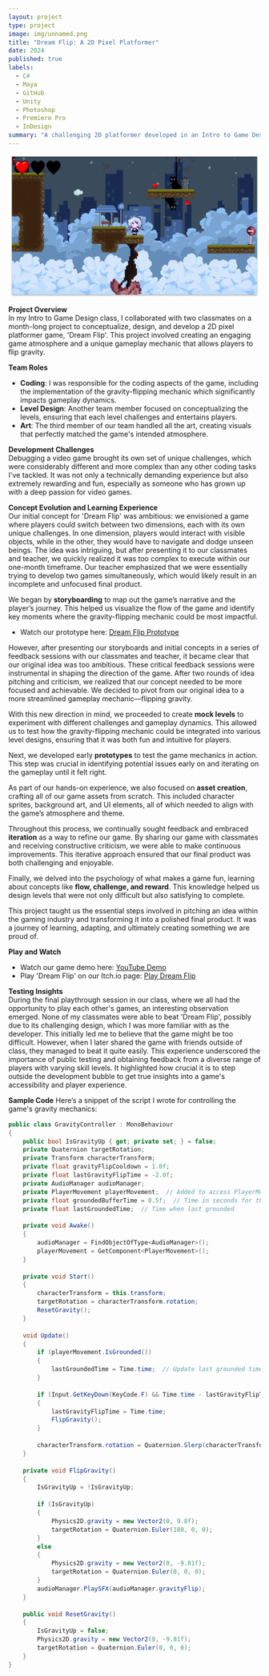 ```yaml
---
layout: project
type: project
image: img/unnamed.png
title: "Dream Flip: A 2D Pixel Platformer"
date: 2024
published: true
labels:
  - C#
  - Maya
  - GitHub
  - Unity
  - Photoshop
  - Premiere Pro
  - InDesign
summary: "A challenging 2D platformer developed in an Intro to Game Design class, highlighting a unique gravity-flipping mechanic."
---
```


<img class="img-fluid" src="../img/dreamFinal.png">

**Project Overview**  
In my Intro to Game Design class, I collaborated with two classmates on a month-long project to conceptualize, design, and develop a 2D pixel platformer game, 'Dream Flip'. This project involved creating an engaging game atmosphere and a unique gameplay mechanic that allows players to flip gravity.

**Team Roles**
- **Coding**: I was responsible for the coding aspects of the game, including the implementation of the gravity-flipping mechanic which significantly impacts gameplay dynamics.
- **Level Design**: Another team member focused on conceptualizing the levels, ensuring that each level challenges and entertains players.
- **Art**: The third member of our team handled all the art, creating visuals that perfectly matched the game's intended atmosphere.

**Development Challenges**  
Debugging a video game brought its own set of unique challenges, which were considerably different and more complex than any other coding tasks I've tackled. It was not only a technically demanding experience but also extremely rewarding and fun, especially as someone who has grown up with a deep passion for video games.

**Concept Evolution and Learning Experience**  
Our initial concept for 'Dream Flip' was ambitious: we envisioned a game where players could switch between two dimensions, each with its own unique challenges. In one dimension, players would interact with visible objects, while in the other, they would have to navigate and dodge unseen beings. The idea was intriguing, but after presenting it to our classmates and teacher, we quickly realized it was too complex to execute within our one-month timeframe. Our teacher emphasized that we were essentially trying to develop two games simultaneously, which would likely result in an incomplete and unfocused final product.

We began by **storyboarding** to map out the game’s narrative and the player’s journey. This helped us visualize the flow of the game and identify key moments where the gravity-flipping mechanic could be most impactful.


- Watch our prototype here: [Dream Flip Prototype](https://youtu.be/GzXWMyHe2vo)

However, after presenting our storyboards and initial concepts in a series of feedback sessions with our classmates and teacher, it became clear that our original idea was too ambitious. These critical feedback sessions were instrumental in shaping the direction of the game. After two rounds of idea pitching and criticism, we realized that our concept needed to be more focused and achievable. We decided to pivot from our original idea to a more streamlined gameplay mechanic—flipping gravity.

With this new direction in mind, we proceeded to create **mock levels** to experiment with different challenges and gameplay dynamics. This allowed us to test how the gravity-flipping mechanic could be integrated into various level designs, ensuring that it was both fun and intuitive for players.

Next, we developed early **prototypes** to test the game mechanics in action. This step was crucial in identifying potential issues early on and iterating on the gameplay until it felt right.

As part of our hands-on experience, we also focused on **asset creation**, crafting all of our game assets from scratch. This included character sprites, background art, and UI elements, all of which needed to align with the game’s atmosphere and theme.

Throughout this process, we continually sought feedback and embraced **iteration** as a way to refine our game. By sharing our game with classmates and receiving constructive criticism, we were able to make continuous improvements. This iterative approach ensured that our final product was both challenging and enjoyable.

Finally, we delved into the psychology of what makes a game fun, learning about concepts like **flow, challenge, and reward**. This knowledge helped us design levels that were not only difficult but also satisfying to complete.

This project taught us the essential steps involved in pitching an idea within the gaming industry and transforming it into a polished final product. It was a journey of learning, adapting, and ultimately creating something we are proud of.


**Play and Watch**
- Watch our game demo here: [YouTube Demo](https://www.youtube.com/watch?v=bRt4Dj-3v-0&ab_channel=Nobyy)
- Play 'Dream Flip' on our Itch.io page: [Play Dream Flip](https://sephye.itch.io/dream-flip)

**Testing Insights**  
During the final playthrough session in our class, where we all had the opportunity to play each other's games, an interesting observation emerged. None of my classmates were able to beat 'Dream Flip', possibly due to its challenging design, which I was more familiar with as the developer. This initially led me to believe that the game might be too difficult. However, when I later shared the game with friends outside of class, they managed to beat it quite easily. This experience underscored the importance of public testing and obtaining feedback from a diverse range of players with varying skill levels. It highlighted how crucial it is to step outside the development bubble to get true insights into a game's accessibility and player experience.

**Sample Code**
Here’s a snippet of the script I wrote for controlling the game's gravity mechanics:

```csharp
public class GravityController : MonoBehaviour
{
    public bool IsGravityUp { get; private set; } = false;
    private Quaternion targetRotation;
    private Transform characterTransform;
    private float gravityFlipCooldown = 1.0f;
    private float lastGravityFlipTime = -2.0f;
    private AudioManager audioManager;
    private PlayerMovement playerMovement;  // Added to access PlayerMovement
    private float groundedBufferTime = 0.5f;  // Time in seconds for the grounded buffer
    private float lastGroundedTime;  // Time when last grounded

    private void Awake()
    {
        audioManager = FindObjectOfType<AudioManager>();
        playerMovement = GetComponent<PlayerMovement>();
    }
    
    private void Start()
    {
        characterTransform = this.transform;
        targetRotation = characterTransform.rotation;
        ResetGravity();
    }

    void Update()
    {
        if (playerMovement.IsGrounded())
        {
            lastGroundedTime = Time.time;  // Update last grounded time
        }

        if (Input.GetKeyDown(KeyCode.F) && Time.time - lastGravityFlipTime >= gravityFlipCooldown && (Time.time - lastGroundedTime <= groundedBufferTime))
        {
            lastGravityFlipTime = Time.time;
            FlipGravity();
        }

        characterTransform.rotation = Quaternion.Slerp(characterTransform.rotation, targetRotation, Time.deltaTime * 5);
    }

    private void FlipGravity()
    {
        IsGravityUp = !IsGravityUp;

        if (IsGravityUp)
        {
            Physics2D.gravity = new Vector2(0, 9.8f);
            targetRotation = Quaternion.Euler(180, 0, 0);
        }
        else
        {
            Physics2D.gravity = new Vector2(0, -9.81f);
            targetRotation = Quaternion.Euler(0, 0, 0);
        }
        audioManager.PlaySFX(audioManager.gravityFlip);
    }

    public void ResetGravity()
    {
        IsGravityUp = false;
        Physics2D.gravity = new Vector2(0, -9.81f);
        targetRotation = Quaternion.Euler(0, 0, 0);
    }
}
```
